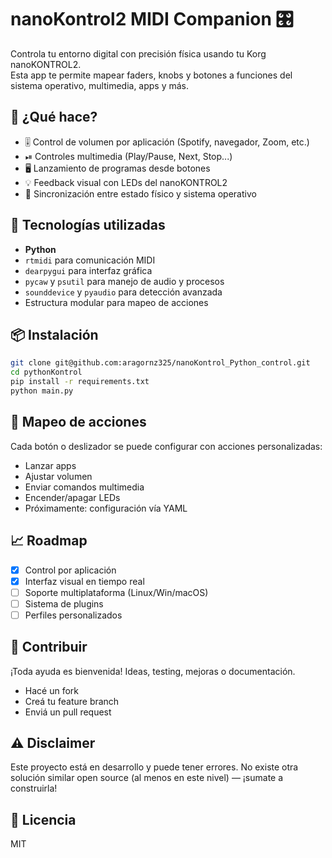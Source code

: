 # nanoKontrol2 MIDI Companion 🎛️

Controla tu entorno digital con precisión física usando tu Korg nanoKONTROL2.  
Esta app te permite mapear faders, knobs y botones a funciones del sistema operativo, multimedia, apps y más.

## 🚀 ¿Qué hace?

- 🎚 Control de volumen por aplicación (Spotify, navegador, Zoom, etc.)
- ⏯ Controles multimedia (Play/Pause, Next, Stop...)
- 🖥️ Lanzamiento de programas desde botones
- 💡 Feedback visual con LEDs del nanoKONTROL2
- 🔁 Sincronización entre estado físico y sistema operativo

## 🧠 Tecnologías utilizadas

- **Python**
- `rtmidi` para comunicación MIDI
- `dearpygui` para interfaz gráfica
- `pycaw` y `psutil` para manejo de audio y procesos
- `sounddevice` y `pyaudio` para detección avanzada
- Estructura modular para mapeo de acciones

## 📦 Instalación

```bash
git clone git@github.com:aragornz325/nanoKontrol_Python_control.git
cd pythonKontrol
pip install -r requirements.txt
python main.py
```

## 🧩 Mapeo de acciones

Cada botón o deslizador se puede configurar con acciones personalizadas:
- Lanzar apps
- Ajustar volumen
- Enviar comandos multimedia
- Encender/apagar LEDs
- Próximamente: configuración vía YAML

## 📈 Roadmap

- [x] Control por aplicación
- [x] Interfaz visual en tiempo real
- [ ] Soporte multiplataforma (Linux/Win/macOS)
- [ ] Sistema de plugins
- [ ] Perfiles personalizados

## 🤝 Contribuir

¡Toda ayuda es bienvenida! Ideas, testing, mejoras o documentación.
- Hacé un fork
- Creá tu feature branch
- Enviá un pull request

## ⚠️ Disclaimer

Este proyecto está en desarrollo y puede tener errores. No existe otra solución similar open source (al menos en este nivel) — ¡sumate a construirla!

## 📜 Licencia

MIT
